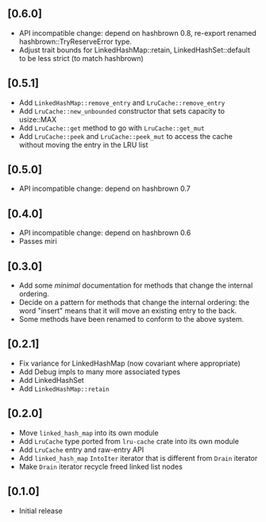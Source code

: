 ## [0.6.0]
- API incompatible change: depend on hashbrown 0.8, re-export renamed
  hashbrown::TryReserveError type.
- Adjust trait bounds for LinkedHashMap::retain, LinkedHashSet::default to be
  less strict (to match hashbrown)

## [0.5.1]
- Add `LinkedHashMap::remove_entry` and `LruCache::remove_entry`
- Add `LruCache::new_unbounded` constructor that sets capacity to usize::MAX
- Add `LruCache::get` method to go with `LruCache::get_mut`
- Add `LruCache::peek` and `LruCache::peek_mut` to access the cache without
  moving the entry in the LRU list

## [0.5.0]
- API incompatible change: depend on hashbrown 0.7

## [0.4.0]
- API incompatible change: depend on hashbrown 0.6
- Passes miri

## [0.3.0]
- Add some *minimal* documentation for methods that change the internal ordering.
- Decide on a pattern for methods that change the internal ordering: the word
  "insert" means that it will move an existing entry to the back.
- Some methods have been renamed to conform to the above system.

## [0.2.1]
- Fix variance for LinkedHashMap (now covariant where appropriate)
- Add Debug impls to many more associated types
- Add LinkedHashSet
- Add `LinkedHashMap::retain`

## [0.2.0]
- Move `linked_hash_map` into its own module
- Add `LruCache` type ported from `lru-cache` crate into its own module
- Add `LruCache` entry and raw-entry API
- Add `linked_hash_map` `IntoIter` iterator that is different from `Drain` iterator
- Make `Drain` iterator recycle freed linked list nodes

## [0.1.0]
- Initial release
